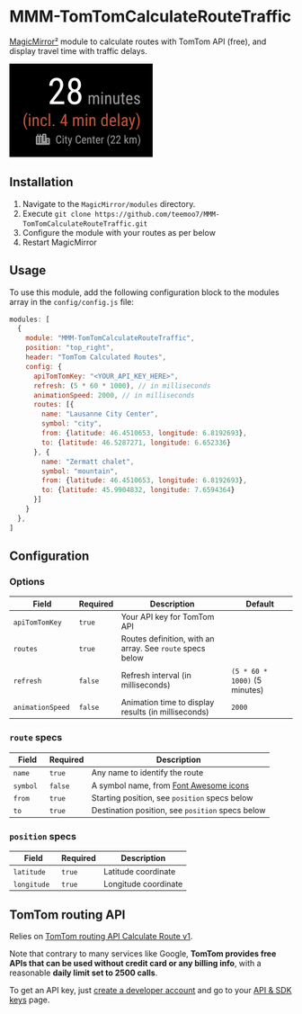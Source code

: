 # MMM-TomTomCalculateRouteTraffic

[MagicMirror²](https://github.com/MichMich/MagicMirror/) module to calculate routes with TomTom API (free), and display travel time with traffic delays.

![ScreenShot](screenshots/route.png)

## Installation

1. Navigate to the `MagicMirror/modules` directory.
2. Execute `git clone https://github.com/teemoo7/MMM-TomTomCalculateRouteTraffic.git`
3. Configure the module with your routes as per below
4. Restart MagicMirror

## Usage

To use this module, add the following configuration block to the modules array in the `config/config.js` file:
```js
modules: [
  {
    module: "MMM-TomTomCalculateRouteTraffic",
    position: "top_right",
    header: "TomTom Calculated Routes",
    config: {
      apiTomTomKey: "<YOUR_API_KEY_HERE>",
      refresh: (5 * 60 * 1000), // in milliseconds
      animationSpeed: 2000, // in milliseconds
      routes: [{
        name: "Lausanne City Center",
        symbol: "city",
        from: {latitude: 46.4510653, longitude: 6.8192693},
        to: {latitude: 46.5287271, longitude: 6.652336}
      }, {
        name: "Zermatt chalet",
        symbol: "mountain",
        from: {latitude: 46.4510653, longitude: 6.8192693},
        to: {latitude: 45.9904832, longitude: 7.6594364}
      }]
    }
  },
]
```

## Configuration

### Options

| Field             | Required | Description                                               | Default                       |
|-------------------|----------|-----------------------------------------------------------|-------------------------------|
| `apiTomTomKey`    | `true`   | Your API key for TomTom API                               |                               |
| `routes `         | `true`   | Routes definition, with an array. See `route` specs below |                               |
| `refresh `        | `false`  | Refresh interval (in milliseconds)                        | `(5 * 60 * 1000)` (5 minutes) |
| `animationSpeed ` | `false`  | Animation time to display results (in milliseconds)       | `2000`                        |

### `route` specs

| Field     | Required | Description                                                            |
|-----------|----------|------------------------------------------------------------------------|
| `name`    | `true`   | Any name to identify the route                                         |
| `symbol ` | `false`  | A symbol name, from [Font Awesome icons](http://fontawesome.io/icons/) |
| `from `   | `true`   | Starting position, see `position` specs below                          |
| `to `     | `true`   | Destination position, see `position` specs below                       |

### `position` specs

| Field        | Required | Description          |
|--------------|----------|----------------------|
| `latitude`   | `true`   | Latitude coordinate  |
| `longitude ` | `true`   | Longitude coordinate |

## TomTom routing API

Relies on [TomTom routing API Calculate Route v1](https://developer.tomtom.com/routing-api/documentation/routing/calculate-route).

Note that contrary to many services like Google, **TomTom provides free APIs that can be used without credit card or any billing info**, with a reasonable **daily limit set to 2500 calls**.

To get an API key, just [create a developer account](https://developer.tomtom.com/user/register) and go to your [API & SDK keys](https://developer.tomtom.com/user/me/apps) page.
